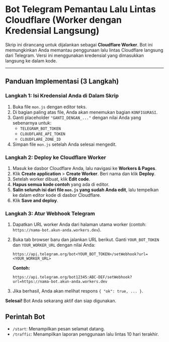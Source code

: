 # Bot Telegram Pemantau Lalu Lintas Cloudflare (Worker dengan Kredensial Langsung)

Skrip ini dirancang untuk dijalankan sebagai **Cloudflare Worker**. Bot ini memungkinkan Anda memantau penggunaan lalu lintas Cloudflare langsung dari Telegram. Versi ini menggunakan kredensial yang dimasukkan langsung ke dalam kode.

---

## Panduan Implementasi (3 Langkah)

### Langkah 1: Isi Kredensial Anda di Dalam Skrip

1.  Buka file `mon.js` dengan editor teks.
2.  Di bagian paling atas file, Anda akan menemukan bagian `KONFIGURASI`.
3.  Ganti placeholder `"GANTI_DENGAN_..."` dengan nilai Anda yang sebenarnya untuk:
    -   `TELEGRAM_BOT_TOKEN`
    -   `CLOUDFLARE_API_TOKEN`
    -   `CLOUDFLARE_ZONE_ID`
4.  Simpan file `mon.js` setelah Anda selesai mengedit.

### Langkah 2: Deploy ke Cloudflare Worker

1.  Masuk ke dasbor Cloudflare Anda, lalu navigasi ke **Workers & Pages**.
2.  Klik **Create application** > **Create Worker**. Beri nama dan klik **Deploy**.
3.  Setelah worker dibuat, klik **Edit code**.
4.  **Hapus semua kode contoh** yang ada di editor.
5.  **Salin seluruh isi dari file `mon.js` yang sudah Anda edit**, lalu tempelkan ke dalam editor kode di dasbor Cloudflare.
6.  Klik **Save and deploy**.

### Langkah 3: Atur Webhook Telegram

1.  Dapatkan URL worker Anda dari halaman utama worker (contoh: `https://nama-bot.akun-anda.workers.dev`).
2.  Buka tab browser baru dan jalankan URL berikut. Ganti `YOUR_BOT_TOKEN` dan `YOUR_WORKER_URL` dengan nilai Anda:

    ```
    https://api.telegram.org/bot<YOUR_BOT_TOKEN>/setWebhook?url=<YOUR_WORKER_URL>
    ```

    **Contoh:**
    ```
    https://api.telegram.org/bot12345:ABC-DEF/setWebhook?url=https://nama-bot.akun-anda.workers.dev
    ```
3.  Jika berhasil, Anda akan melihat respons `{ "ok": true, ... }`.

**Selesai!** Bot Anda sekarang aktif dan siap digunakan.

## Perintah Bot

-   `/start`: Menampilkan pesan selamat datang.
-   `/traffic`: Menampilkan laporan penggunaan lalu lintas 10 hari terakhir.
